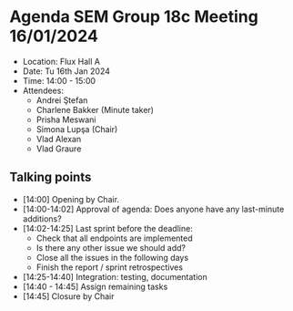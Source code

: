 # Agenda SEM Group 18c Meeting 16/01/2024

* Location: Flux Hall A
* Date: Tu 16th Jan 2024
* Time: 14:00 - 15:00
* Attendees:
  * Andrei Ştefan
  * Charlene Bakker (Minute taker)
  * Prisha Meswani
  * Simona Lupşa (Chair)
  * Vlad Alexan
  * Vlad Graure
  
## Talking points
* [14:00] Opening by Chair.
* [14:00-14:02] Approval of agenda: Does anyone have any last-minute additions?
* [14:02-14:25] Last sprint before the deadline: 
  * Check that all endpoints are implemented 
  * Is there any other issue we should add? 
  * Close all the issues in the following days
  * Finish the report / sprint retrospectives
* [14:25-14:40] Integration: testing, documentation
* [14:40 - 14:45] Assign remaining tasks
* [14:45] Closure by Chair
